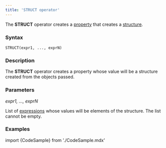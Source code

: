 ```yaml
---
title: 'STRUCT operator'
---
```


The **STRUCT** operator creates a [property](Properties.md) that creates a [structure](Structure_operations_STRUCT_.md).

### Syntax

    STRUCT(expr1, ..., exprN)   

### Description

The **STRUCT** operator creates a property whose value will be a structure created from the objects passed. 

### Parameters

*expr1, ..., exprN*

List of [expressions](Expression.md) whose values will be elements of the structure. The list cannot be empty.

### Examples


import {CodeSample} from './CodeSample.mdx'

<CodeSample url="https://documentation.lsfusion.org/sample?file=OperatorPropertySample&block=struct"/>

